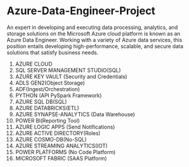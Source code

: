 # Azure-Data-Engineer-Project
An expert in developing and executing data processing, analytics, and storage solutions on the Microsoft Azure cloud platform is known as an Azure Data Engineer. Working with a variety of Azure data services, this position entails developing high-performance, scalable, and secure data solutions that satisfy business needs.
1.	AZURE CLOUD
2.	SQL SERVER MANAGEMENT STUDIO(SQL)
3.	AZURE KEY VAULT (Security and Credentials)
4.	ADLS GEN2(Object Storage)
5.	ADF(Ingest/Orchestration)
6.	PYTHON (API PySpark Framework)
7.	AZURE SQL DB(SQL)
8.	AZURE DATABRICKS(ETL)
9.	AZURE SYNAPSE-ANALYTICS (Data Warehouse)
10.	POWER Bl(Reporting Tool)
11.	AZURE LOGIC APPS (Send Notifications)
12.	AZURE ACTIVE DIRECTORY(Roles)
13.	AZURE COSMO-DB(No-SQL)
14.	AZURE STREAMING ANALYTICS(IOT)
15.	POWER PLATFORMS (No Code Platform)
16.	MICROSOFT FABRIC (SAAS Platform)
